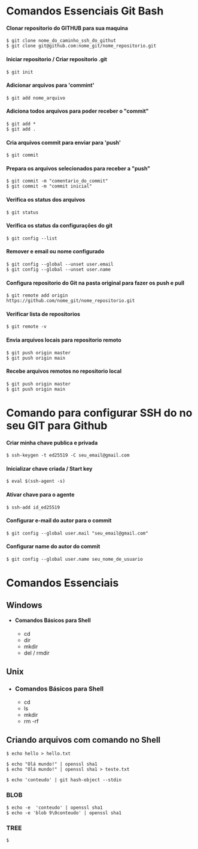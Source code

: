 # Comandos Essenciais Git Bash

#### Clonar repositorio do GITHUB para sua maquina
    $ git clone nome_do_caminho_ssh_do_githut
    $ git clone git@github.com:nome_git/nome_repositorio.git

#### Iniciar repositorio / Criar repositorio .git
    $ git init

#### Adicionar arquivos para 'commint'
    $ git add nome_arquivo

#### Adiciona todos arquivos para poder receber o "commit"
    $ git add *
    $ git add .

#### Cria arquivos commit para enviar para 'push'
    $ git commit

#### Prepara os arquivos selecionados para receber a "push"
    $ git commit -m "comentario_do_commit"
    $ git commit -m "commit inicial"

#### Verifica os status dos arquivos
    $ git status

#### Verifica os status da configurações do git
    $ git config --list

#### Remover e email ou nome configurado
    $ git config --global --unset user.email 
    $ git config --global --unset user.name

#### Configura repositorio do Git na pasta original para fazer os push e pull
    $ git remote add origin https://github.com/nome_git/nome_repositorio.git

#### Verificar lista de repositorios	
    $ git remote -v

#### Envia arquivos locais para repositorio remoto
    $ git push origin master
    $ git push origin main

#### Recebe arquivos remotos no repositorio local 
    $ git push origin master
    $ git push origin main


# Comando para configurar SSH do no seu GIT para Github

#### Criar minha chave publica e privada
    $ ssh-keygen -t ed25519 -C seu_email@gmail.com

#### Inicializar chave criada / Start key
    $ eval $(ssh-agent -s)

#### Ativar chave para o agente
    $ ssh-add id_ed25519

#### Configurar e-mail do autor para o commit
    $ git config --global user.mail "seu_email@gmail.com"

#### Configurar name do autor do commit
    $ git config --global user.name seu_nome_de_usuario


# Comandos Essenciais 
## Windows
- #### Comandos Básicos para Shell
    - cd
    - dir
    - mkdir
    - del / rmdir

## Unix
- ### Comandos Básicos para Shell
    - cd
    - ls
    - mkdir
    - rm -rf


## Criando arquivos com comando no Shell

    $ echo hello > hello.txt

    $ echo "Olá mundo!" | openssl sha1
    $ echo "Olá mundo!" | openssl sha1 > teste.txt

    $ echo 'conteudo' | git hash-object --stdin

### BLOB
    $ echo -e  'conteudo' | openssl sha1
    $ echo -e 'blob 9\0conteudo' | openssl sha1

### TREE
    $